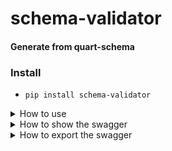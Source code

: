 schema-validator
============

#### Generate from quart-schema


### Install

 - `pip install schema-validator`

<details>
<summary>How to use</summary>

```
    from dataclasses import dataclass
    from datetime import datetime
    from typing import Optional
    from pydantic import BaseModel

    from flask import Flask
    from schema_validator import FlaskSchema, validate

    app = Flask(__name__)
    
    FlaskSchema(app)
    
    OR
    
    schema = FlaskSchema()
    schema.init_app(app)

    @dataclass
    class Todo:
        task: str
        due: Optional[datetime]

    class TodoResponse(BaseModel):
        id: int
        name: str

    @app.post("/")
    @validate(body=Todo, responses=TodoResponse)
    def create_todo():
        # balabala
        return dict(id=1, name="2")
        
    @app.get("/")
    @validate(
        query=Todo,
        responses={200: TodoResponse, 400: TodoResponse}
    )
    def update_todo():
        # balabala
        return TodoResponse(id=1, name="123")

    @app.delete("/")
    @validate(
        body=Todo,
        responses={200: TodoResponse}
    )
    def delete():
        # balabala
        return jsonify(id=1)
     
    @tags("SOME-TAG", "OTHER-TAG")  # only for swagger
    class View(MethodView):
        @validate(...)
        def get(self):
            return {}
       
    
```
</details>

<details>
<summary>How to show the swagger </summary>

```

app.config["SWAGGER_ROUTE"] = True

http://yourhost/swagger/docs   -> show the all swagger

http://yourhost/swagger/docs/{tag} -> show the swagger which include tag

```
</details>

<details>
<summary>How to export the swagger </summary>

```
add command in flask:
    app.cli.add_command(generate_schema_command)

Export all swagger to json file:

 - flask schema -o swagger.json

Export the swagger which include the ACCOUNT tag:

 - flask schema -o swagger.json -t ACCOUNT

```
</details>
